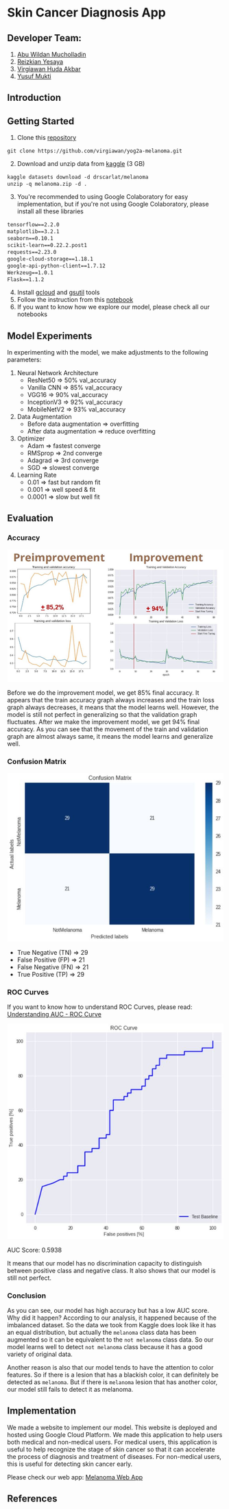 [//]: # (Image References)

[accuracy]: ./images/accuracy.JPG "Accuracy"
[confusion_matrix]: ./images/confusion_matrix.JPG "Confusion Matrix"
[roc]: ./images/roc.JPG "ROC Curves"

# Skin Cancer Diagnosis App

## Developer Team:
1. [Abu Wildan Mucholladin](https://github.com/abuwildanm)
2. [Reizkian Yesaya](https://github.com/reizkian)
3. [Virgiawan Huda Akbar](https://github.com/virgiawan)
4. [Yusuf Mukti](https://github.com/yusufmukti1209)

## Introduction

## Getting Started
1. Clone this [repository](https://github.com/virgiawan/yog2a-melanoma)
```
git clone https://github.com/virgiawan/yog2a-melanoma.git
```
2. Download and unzip data from [kaggle](https://www.kaggle.com/drscarlat/melanoma) (3 GB)
```
kaggle datasets download -d drscarlat/melanoma
unzip -q melanoma.zip -d .
```
3. You're recommended to using Google Colaboratory for easy implementation, but if you're not using Google Colaboratory, please install all these libraries
```
tensorflow==2.2.0
matplotlib==3.2.1
seaborn==0.10.1
scikit-learn==0.22.2.post1
requests==2.23.0
google-cloud-storage==1.18.1
google-api-python-client==1.7.12
Werkzeug==1.0.1
Flask==1.1.2
```
4. Install [gcloud](https://cloud.google.com/sdk/install) and [gsutil](https://cloud.google.com/storage/docs/gsutil_install) tools
5. Follow the instruction from this [notebook](https://github.com/virgiawan/yog2a-melanoma/blob/master/Melanoma_(Wildan).ipynb)
6. If you want to know how we explore our model, please check all our notebooks

## Model Experiments
In experimenting with the model, we make adjustments to the following parameters:
1. Neural Network Architecture
   - ResNet50     => 50% val_accuracy
   - Vanilla CNN  => 85% val_accuracy
   - VGG16        => 90% val_accuracy
   - InceptionV3  => 92% val_accuracy
   - MobileNetV2  => 93% val_accuracy
2. Data Augmentation
   - Before data augmentation	=> overfitting
   - After data augmentation  => reduce overfitting
3. Optimizer
   - Adam     => fastest converge
   - RMSprop  => 2nd converge
   - Adagrad  => 3rd converge
   - SGD      => slowest converge
4. Learning Rate
   - 0.01   => fast but random fit
   - 0.001  => well speed & fit
   - 0.0001 => slow but well fit

## Evaluation
### Accuracy

![Accuracy][accuracy]

Before we do the improvement model, we get 85% final accuracy. It appears that the train accuracy graph always increases and the train loss graph always decreases, it means that the model learns well. However, the model is still not perfect in generalizing so that the validation graph fluctuates. After we make the improvement model, we get 94% final accuracy. As you can see that the movement of the train and validation graph are almost always same, it means the model learns and generalize well.

### Confusion Matrix

![Confusion Matrix][confusion_matrix]

- True Negative (TN)  => 29
- False Positive (FP) => 21
- False Negative (FN) => 21
- True Positive (TP)  => 29

### ROC Curves
If you want to know how to understand ROC Curves, please read: [Understanding AUC - ROC Curve](https://towardsdatascience.com/understanding-auc-roc-curve-68b2303cc9c5)

![ROC Curves][roc]

AUC Score: 0.5938

It means that our model has no discrimination capacity to distinguish between positive class and negative class. It also shows that our model is still not perfect.

### Conclusion
As you can see, our model has high accuracy but has a low AUC score. Why did it happen? According to our analysis, it happened because of the imbalanced dataset. So the data we took from Kaggle does look like it has an equal distribution, but actually the `melanoma` class data has been augmented so it can be equivalent to the `not melanoma` class data. So our model learns well to detect `not melanoma` class because it has a good variety of original data.

Another reason is also that our model tends to have the attention to color features. So if there is a lesion that has a blackish color, it can definitely be detected as `melanoma`. But if there is `melanoma` lesion that has another color, our model still fails to detect it as melanoma.

## Implementation
We made a website to implement our model. This website is deployed and hosted using Google Cloud Platform. We made this application to help users both medical and non-medical users. For medical users, this application is useful to help recognize the stage of skin cancer so that it can accelerate the process of diagnosis and treatment of diseases. For non-medical users, this is useful for detecting skin cancer early.

Please check our web app: [Melanoma Web App](http://34.101.76.215:8080/)

## References
